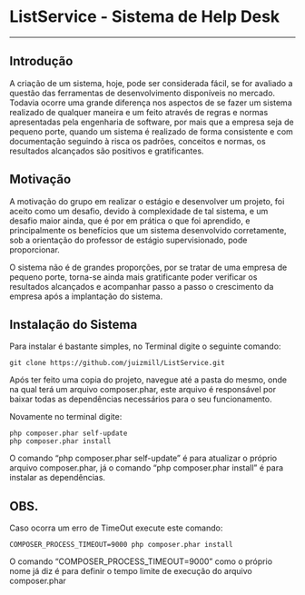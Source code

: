 ListService - Sistema de Help Desk
==================================
----------------------------------

Introdução
----------
A criação de um sistema, hoje, pode ser considerada fácil, se for avaliado a questão das ferramentas de desenvolvimento disponíveis no mercado. Todavia ocorre uma grande diferença nos aspectos de se fazer um sistema realizado de qualquer maneira e um feito através de regras e normas apresentadas pela engenharia de software, por mais que a empresa seja de pequeno porte, quando um sistema é realizado de forma consistente e com documentação seguindo à risca os padrões, conceitos e normas, os resultados alcançados são positivos e gratificantes.

Motivação
---------
A motivação do grupo em realizar o estágio e desenvolver um projeto, foi aceito como um desafio, devido à complexidade de tal sistema, e um desafio maior ainda, que é por em prática o que foi aprendido, e principalmente os benefícios que um sistema desenvolvido corretamente, sob a orientação do professor de estágio supervisionado, pode proporcionar.

O sistema não é de grandes proporções, por se tratar de uma empresa de pequeno porte, torna-se ainda mais gratificante poder verificar os resultados alcançados e acompanhar passo a passo o crescimento da empresa após a implantação do sistema.

Instalação do Sistema
---------------------
Para instalar é bastante simples, no Terminal digite o seguinte comando:

    git clone https://github.com/juizmill/ListService.git

Após ter feito uma copia do projeto, navegue até a pasta do mesmo, onde na
qual terá um arquivo composer.phar, este arquivo é responsável por baixar
todas as dependências necessários para o seu funcionamento.

Novamente no terminal digite:

    php composer.phar self-update
    php composer.phar install

O comando “php composer.phar self-update” é para atualizar o próprio arquivo
composer.phar, já o comando “php composer.phar install” é para instalar as dependências.

OBS.
----

Caso ocorra um erro de TimeOut execute este comando:

    COMPOSER_PROCESS_TIMEOUT=9000 php composer.phar install

O comando “COMPOSER_PROCESS_TIMEOUT=9000” como o próprio nome já diz é para definir o
tempo limite de execução do arquivo  composer.phar
